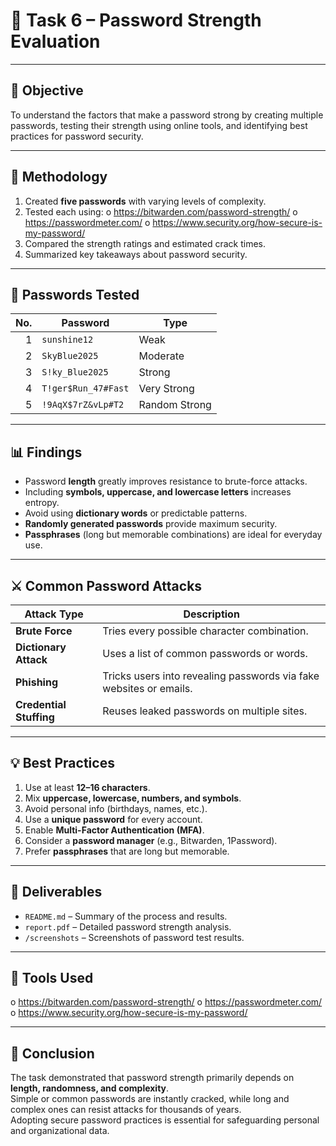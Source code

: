 # 🔐 Task 6 – Password Strength Evaluation  

---

## 🧩 Objective
To understand the factors that make a password strong by creating multiple passwords, testing their strength using online tools, and identifying best practices for password security.

---

## 🧠 Methodology
1. Created **five passwords** with varying levels of complexity.  
2. Tested each using:
   o	https://bitwarden.com/password-strength/
   o	https://passwordmeter.com/
   o	https://www.security.org/how-secure-is-my-password/
3. Compared the strength ratings and estimated crack times.
4. Summarized key takeaways about password security.

---

## 🔢 Passwords Tested

| No. | Password | Type |
|----:|-----------|------|
| 1 | `sunshine12` | Weak |
| 2 | `SkyBlue2025` | Moderate |
| 3 | `S!ky_Blue2025` | Strong |
| 4 | `T!ger$Run_47#Fast` | Very Strong |
| 5 | `!9AqX$7rZ&vLp#T2` | Random Strong |

---

## 📊 Findings
- Password **length** greatly improves resistance to brute-force attacks.  
- Including **symbols, uppercase, and lowercase letters** increases entropy.  
- Avoid using **dictionary words** or predictable patterns.  
- **Randomly generated passwords** provide maximum security.  
- **Passphrases** (long but memorable combinations) are ideal for everyday use.

---

## ⚔️ Common Password Attacks

| Attack Type | Description |
|--------------|-------------|
| **Brute Force** | Tries every possible character combination. |
| **Dictionary Attack** | Uses a list of common passwords or words. |
| **Phishing** | Tricks users into revealing passwords via fake websites or emails. |
| **Credential Stuffing** | Reuses leaked passwords on multiple sites. |

---

## 💡 Best Practices
1. Use at least **12–16 characters**.  
2. Mix **uppercase, lowercase, numbers, and symbols**.  
3. Avoid personal info (birthdays, names, etc.).  
4. Use a **unique password** for every account.  
5. Enable **Multi-Factor Authentication (MFA)**.  
6. Consider a **password manager** (e.g., Bitwarden, 1Password).  
7. Prefer **passphrases** that are long but memorable.  

---

## 📁 Deliverables
- `README.md` – Summary of the process and results.  
- `report.pdf` – Detailed password strength analysis.  
- `/screenshots` – Screenshots of password test results.

---

## 🔗 Tools Used
o	https://bitwarden.com/password-strength/
o	https://passwordmeter.com/
o	https://www.security.org/how-secure-is-my-password/

---

## 🧾 Conclusion
The task demonstrated that password strength primarily depends on **length, randomness, and complexity**.  
Simple or common passwords are instantly cracked, while long and complex ones can resist attacks for thousands of years.  
Adopting secure password practices is essential for safeguarding personal and organizational data.
